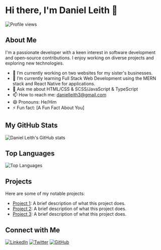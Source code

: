 # Hi there, I'm Daniel Leith 👋

![Profile views](https://gpvc.arturio.dev/daniel-leith)

## About Me

I'm a passionate developer with a keen interest in software development and open-source contributions. I enjoy working on diverse projects and exploring new technologies.

- 🔭 I’m currently working on two websites for my sister's businesses.
- 🌱 I’m currently learning Full Stack Web Development using the MERN stack and React Native for applications.
- 💬 Ask me about HTML/CSS & SCSS/JavaScript & TypeScript
- 📫 How to reach me: danielleith3@gmail.com
- 😄 Pronouns: He/Him
- ⚡ Fun fact: [A Fun Fact About You]

## My GitHub Stats

![Daniel Leith's GitHub stats](https://github-readme-stats.vercel.app/api?username=daniel-leith&show_icons=true&theme=radical)

## Top Languages

![Top Languages](https://github-readme-stats.vercel.app/api/top-langs/?username=daniel-leith&layout=compact&theme=radical)

## Projects

Here are some of my notable projects:

- [Project 1](https://github.com/daniel-leith/project1): A brief description of what this project does.
- [Project 2](https://github.com/daniel-leith/project2): A brief description of what this project does.
- [Project 3](https://github.com/daniel-leith/project3): A brief description of what this project does.

## Connect with Me

[![LinkedIn](https://img.shields.io/badge/LinkedIn-0077B5?style=for-the-badge&logo=linkedin&logoColor=white)](https://www.linkedin.com/in/your-linkedin)
[![Twitter](https://img.shields.io/badge/Twitter-1DA1F2?style=for-the-badge&logo=twitter&logoColor=white)](https://twitter.com/your-twitter)
[![GitHub](https://img.shields.io/badge/GitHub-181717?style=for-the-badge&logo=github&logoColor=white)](https://github.com/daniel-leith)
